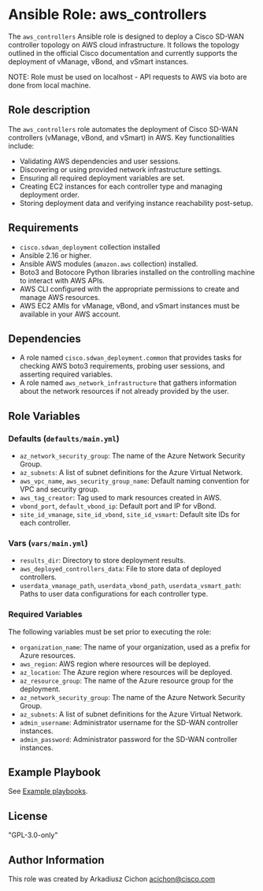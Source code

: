 # Ansible Role: aws_controllers

The `aws_controllers` Ansible role is designed to deploy a Cisco SD-WAN controller topology on AWS cloud infrastructure. It follows the topology outlined in the official Cisco documentation and currently supports the deployment of vManage, vBond, and vSmart instances.

NOTE: Role must be used on localhost - API requests to AWS via boto are done from local machine.

## Role description

The `aws_controllers` role automates the deployment of Cisco SD-WAN controllers (vManage, vBond, and vSmart) in AWS. Key functionalities include:

- Validating AWS dependencies and user sessions.
- Discovering or using provided network infrastructure settings.
- Ensuring all required deployment variables are set.
- Creating EC2 instances for each controller type and managing deployment order.
- Storing deployment data and verifying instance reachability post-setup.

## Requirements

- `cisco.sdwan_deployment` collection installed
- Ansible 2.16 or higher.
- Ansible AWS modules (`amazon.aws` collection) installed.
- Boto3 and Botocore Python libraries installed on the controlling machine to interact with AWS APIs.
- AWS CLI configured with the appropriate permissions to create and manage AWS resources.
- AWS EC2 AMIs for vManage, vBond, and vSmart instances must be available in your AWS account.

## Dependencies

- A role named `cisco.sdwan_deployment.common` that provides tasks for checking AWS boto3 requirements, probing user sessions, and asserting required variables.
- A role named `aws_network_infrastructure` that gathers information about the network resources if not already provided by the user.

## Role Variables

### Defaults (`defaults/main.yml`)

- `az_network_security_group`: The name of the Azure Network Security Group.
- `az_subnets`: A list of subnet definitions for the Azure Virtual Network.
- `aws_vpc_name`, `aws_security_group_name`: Default naming convention for VPC and security group.
- `aws_tag_creator`: Tag used to mark resources created in AWS.
- `vbond_port`, `default_vbond_ip`: Default port and IP for vBond.
- `site_id_vmanage`, `site_id_vbond`, `site_id_vsmart`: Default site IDs for each controller.

### Vars (`vars/main.yml`)

- `results_dir`: Directory to store deployment results.
- `aws_deployed_controllers_data`: File to store data of deployed controllers.
- `userdata_vmanage_path`, `userdata_vbond_path`, `userdata_vsmart_path`: Paths to user data configurations for each controller type.

### Required Variables

The following variables must be set prior to executing the role:

- `organization_name`: The name of your organization, used as a prefix for Azure resources.
- `aws_region`: AWS region where resources will be deployed.
- `az_location`: The Azure region where resources will be deployed.
- `az_resource_group`: The name of the Azure resource group for the deployment.
- `az_network_security_group`: The name of the Azure Network Security Group.
- `az_subnets`: A list of subnet definitions for the Azure Virtual Network.
- `admin_username`: Administrator username for the SD-WAN controller instances.
- `admin_password`: Administrator password for the SD-WAN controller instances.

## Example Playbook

See [Example playbooks](https://github.com/cisco-open/ansible-collection-sdwan-deployment/tree/main/playbooks).

## License

"GPL-3.0-only"

## Author Information

This role was created by Arkadiusz Cichon <acichon@cisco.com>
